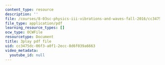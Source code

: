 ```yaml
---
content_type: resource
description: ''
file: /courses/8-03sc-physics-iii-vibrations-and-waves-fall-2016/cc3475dc06f3a0f12ecc8d6f039a6663_BX4QPdP7fT8.pdf
file_type: application/pdf
learning_resource_types: []
ocw_type: OCWFile
resourcetype: Document
title: 3play pdf file
uid: cc3475dc-06f3-a0f1-2ecc-8d6f039a6663
video_metadata:
  youtube_id: null
---
```

